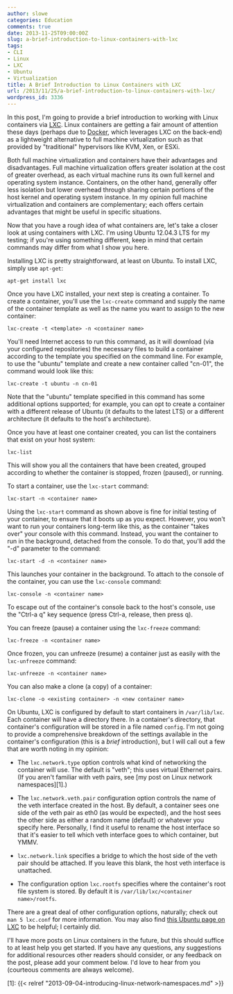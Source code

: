 ```yaml
---
author: slowe
categories: Education
comments: true
date: 2013-11-25T09:00:00Z
slug: a-brief-introduction-to-linux-containers-with-lxc
tags:
- CLI
- Linux
- LXC
- Ubuntu
- Virtualization
title: A Brief Introduction to Linux Containers with LXC
url: /2013/11/25/a-brief-introduction-to-linux-containers-with-lxc/
wordpress_id: 3336
---
```


In this post, I'm going to provide a brief introduction to working with Linux containers via [LXC](http://linuxcontainers.org/). Linux containers are getting a fair amount of attention these days (perhaps due to [Docker](http://www.docker.io/), which leverages LXC on the back-end) as a lightweight alternative to full machine virtualization such as that provided by "traditional" hypervisors like KVM, Xen, or ESXi.

Both full machine virtualization and containers have their advantages and disadvantages. Full machine virtualization offers greater isolation at the cost of greater overhead, as each virtual machine runs its own full kernel and operating system instance. Containers, on the other hand, generally offer less isolation but lower overhead through sharing certain portions of the host kernel and operating system instance. In my opinion full machine virtualization and containers are complementary; each offers certain advantages that might be useful in specific situations.

Now that you have a rough idea of what containers are, let's take a closer look at using containers with LXC. I'm using Ubuntu 12.04.3 LTS for my testing; if you're using something different, keep in mind that certain commands may differ from what I show you here.

Installing LXC is pretty straightforward, at least on Ubuntu. To install LXC, simply use `apt-get`:

    apt-get install lxc

Once you have LXC installed, your next step is creating a container. To create a container, you'll use the `lxc-create` command and supply the name of the container template as well as the name you want to assign to the new container:

    lxc-create -t <template> -n <container name>

You'll need Internet access to run this command, as it will download (via your configured repositories) the necessary files to build a container according to the template you specified on the command line. For example, to use the "ubuntu" template and create a new container called "cn-01", the command would look like this:

    lxc-create -t ubuntu -n cn-01

Note that the "ubuntu" template specified in this command has some additional options supported; for example, you can opt to create a container with a different release of Ubuntu (it defaults to the latest LTS) or a different architecture (it defaults to the host's architecture).

Once you have at least one container created, you can list the containers that exist on your host system:

    lxc-list

This will show you all the containers that have been created, grouped according to whether the container is stopped, frozen (paused), or running.

To start a container, use the `lxc-start` command:

    lxc-start -n <container name>

Using the `lxc-start` command as shown above is fine for initial testing of your container, to ensure that it boots up as you expect. However, you won't want to run your containers long-term like this, as the container "takes over" your console with this command. Instead, you want the container to run in the background, detached from the console. To do that, you'll add the "-d" parameter to the command:

    lxc-start -d -n <container name>

This launches your container in the background. To attach to the console of the container, you can use the `lxc-console` command:

    lxc-console -n <container name>

To escape out of the container's console back to the host's console, use the "Ctrl-a q" key sequence (press Ctrl-a, release, then press q).

You can freeze (pause) a container using the `lxc-freeze` command:

    lxc-freeze -n <container name>

Once frozen, you can unfreeze (resume) a container just as easily with the `lxc-unfreeze` command:

    lxc-unfreeze -n <container name>

You can also make a clone (a copy) of a container:

    lxc-clone -o <existing container> -n <new container name>

On Ubuntu, LXC is configured by default to start containers in `/var/lib/lxc`. Each container will have a directory there. In a container's directory, that container's configuration will be stored in a file named `config`. I'm not going to provide a comprehensive breakdown of the settings available in the container's configuration (this is a _brief_ introduction), but I will call out a few that are worth noting in my opinion:

* The `lxc.network.type` option controls what kind of networking the container will use. The default is "veth"; this uses virtual Ethernet pairs. (If you aren't familiar with veth pairs, see [my post on Linux network namespaces][1].)

* The `lxc.network.veth.pair` configuration option controls the name of the veth interface created in the host. By default, a container sees one side of the veth pair as eth0 (as would be expected), and the host sees the other side as either a random name (default) or whatever you specify here. Personally, I find it useful to rename the host interface so that it's easier to tell which veth interface goes to which container, but YMMV.

* `lxc.network.link` specifies a bridge to which the host side of the veth pair should be attached. If you leave this blank, the host veth interface is unattached.

* The configuration option `lxc.rootfs` specifies where the container's root file system is stored. By default it is `/var/lib/lxc/<container name>/rootfs`.

There are a great deal of other configuration options, naturally; check out `man 5 lxc.conf` for more information. You may also find [this Ubuntu page on LXC](https://help.ubuntu.com/lts/serverguide/lxc.html) to be helpful; I certainly did. 

I'll have more posts on Linux containers in the future, but this should suffice to at least help you get started. If you have any questions, any suggestions for additional resources other readers should consider, or any feedback on the post, please add your comment below. I'd love to hear from you (courteous comments are always welcome).

[1]: {{< relref "2013-09-04-introducing-linux-network-namespaces.md" >}}

